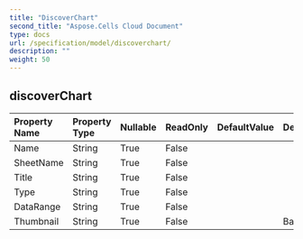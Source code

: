 ```yaml
---
title: "DiscoverChart"
second_title: "Aspose.Cells Cloud Document"
type: docs
url: /specification/model/discoverchart/
description: ""
weight: 50
---
```


## **discoverChart**

 

| Property Name | Property Type | Nullable |  ReadOnly | DefaultValue | Description | 
| :- | :- | :- |:- |  :- | :- |
| Name | String | True |  False |  |  |  
| SheetName | String | True |  False |  |  |  
| Title | String | True |  False |  |  |  
| Type | String | True |  False |  |  |  
| DataRange | String | True |  False |  |  |  
| Thumbnail | String | True |  False |  | Base64String |  


